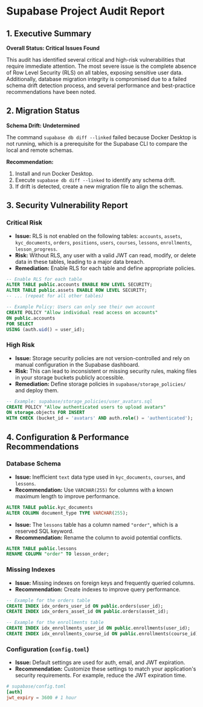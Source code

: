 # Supabase Project Audit Report

## 1. Executive Summary

**Overall Status: Critical Issues Found**

This audit has identified several critical and high-risk vulnerabilities that require immediate attention. The most severe issue is the complete absence of Row Level Security (RLS) on all tables, exposing sensitive user data. Additionally, database migration integrity is compromised due to a failed schema drift detection process, and several performance and best-practice recommendations have been noted.

## 2. Migration Status

**Schema Drift: Undetermined**

The command `supabase db diff --linked` failed because Docker Desktop is not running, which is a prerequisite for the Supabase CLI to compare the local and remote schemas.

**Recommendation:**
1.  Install and run Docker Desktop.
2.  Execute `supabase db diff --linked` to identify any schema drift.
3.  If drift is detected, create a new migration file to align the schemas.

## 3. Security Vulnerability Report

### Critical Risk

*   **Issue:** RLS is not enabled on the following tables: `accounts`, `assets`, `kyc_documents`, `orders`, `positions`, `users`, `courses`, `lessons`, `enrollments`, `lesson_progress`.
*   **Risk:** Without RLS, any user with a valid JWT can read, modify, or delete data in these tables, leading to a major data breach.
*   **Remediation:** Enable RLS for each table and define appropriate policies.

```sql
-- Enable RLS for each table
ALTER TABLE public.accounts ENABLE ROW LEVEL SECURITY;
ALTER TABLE public.assets ENABLE ROW LEVEL SECURITY;
-- ... (repeat for all other tables)

-- Example Policy: Users can only see their own account
CREATE POLICY "Allow individual read access on accounts"
ON public.accounts
FOR SELECT
USING (auth.uid() = user_id);
```

### High Risk

*   **Issue:** Storage security policies are not version-controlled and rely on manual configuration in the Supabase dashboard.
*   **Risk:** This can lead to inconsistent or missing security rules, making files in your storage buckets publicly accessible.
*   **Remediation:** Define storage policies in `supabase/storage_policies/` and deploy them.

```sql
-- Example: supabase/storage_policies/user_avatars.sql
CREATE POLICY "Allow authenticated users to upload avatars"
ON storage.objects FOR INSERT
WITH CHECK (bucket_id = 'avatars' AND auth.role() = 'authenticated');
```

## 4. Configuration & Performance Recommendations

### Database Schema

*   **Issue:** Inefficient `text` data type used in `kyc_documents`, `courses`, and `lessons`.
*   **Recommendation:** Use `VARCHAR(255)` for columns with a known maximum length to improve performance.

```sql
ALTER TABLE public.kyc_documents
ALTER COLUMN document_type TYPE VARCHAR(255);
```

*   **Issue:** The `lessons` table has a column named `"order"`, which is a reserved SQL keyword.
*   **Recommendation:** Rename the column to avoid potential conflicts.

```sql
ALTER TABLE public.lessons
RENAME COLUMN "order" TO lesson_order;
```

### Missing Indexes

*   **Issue:** Missing indexes on foreign keys and frequently queried columns.
*   **Recommendation:** Create indexes to improve query performance.

```sql
-- Example for the orders table
CREATE INDEX idx_orders_user_id ON public.orders(user_id);
CREATE INDEX idx_orders_asset_id ON public.orders(asset_id);

-- Example for the enrollments table
CREATE INDEX idx_enrollments_user_id ON public.enrollments(user_id);
CREATE INDEX idx_enrollments_course_id ON public.enrollments(course_id);
```

### Configuration (`config.toml`)

*   **Issue:** Default settings are used for auth, email, and JWT expiration.
*   **Recommendation:** Customize these settings to match your application's security requirements. For example, reduce the JWT expiration time.

```toml
# supabase/config.toml
[auth]
jwt_expiry = 3600 # 1 hour